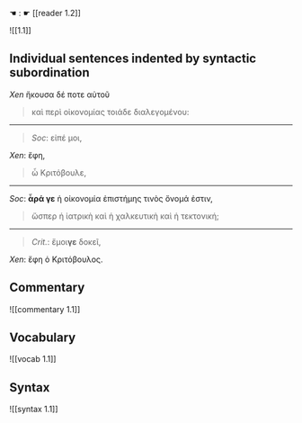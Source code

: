  ☚ : ☛ [[reader 1.2]]

![[1.1]]

## Individual sentences indented by syntactic subordination

 *Xen* ἤκουσα δέ ποτε αὐτοῦ

> καὶ περὶ οἰκονομίας τοιάδε διαλεγομένου:

---

> *Soc*: εἰπέ μοι,

*Xen*: ἔφη,

> ὦ Κριτόβουλε,

---

*Soc*: **ἆρά γε** ἡ οἰκονομία ἐπιστήμης τινὸς ὄνομά ἐστιν,

> ὥσπερ ἡ ἰατρικὴ καὶ ἡ χαλκευτικὴ καὶ ἡ τεκτονική;

--- 

> *Crit.*: ἔμοι**γε** δοκεῖ,

*Xen*: ἔφη ὁ Κριτόβουλος.


## Commentary

![[commentary 1.1]]

## Vocabulary

![[vocab 1.1]]

## Syntax

![[syntax 1.1]]

